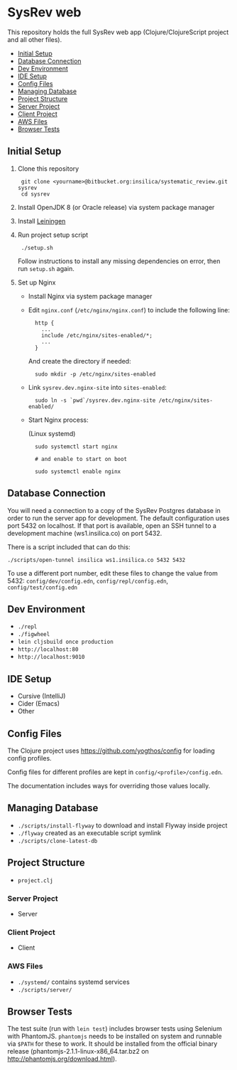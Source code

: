 # SysRev web

This repository holds the full SysRev web app (Clojure/ClojureScript project and all other files).

* [Initial Setup](#markdown-header-initial-setup)
* [Database Connection](#markdown-header-database-connection)
* [Dev Environment](#markdown-header-dev-environment)
* [IDE Setup](#markdown-header-ide-setup)
* [Config Files](#markdown-header-config-files)
* [Managing Database](#markdown-header-managing-database)
* [Project Structure](#markdown-header-project-structure)
* [Server Project](#markdown-header-server-project)
* [Client Project](#markdown-header-client-project)
* [AWS Files](#markdown-header-aws-files)
* [Browser Tests](#markdown-header-browser-tests)

## Initial Setup

1. Clone this repository

        git clone <yourname>@bitbucket.org:insilica/systematic_review.git sysrev
        cd sysrev

1. Install OpenJDK 8 (or Oracle release) via system package manager

1. Install [Leiningen](https://leiningen.org/)

1. Run project setup script

        ./setup.sh

    Follow instructions to install any missing dependencies on error, then run `setup.sh` again.

1. Set up Nginx

    * Install Nginx via system package manager

    * Edit `nginx.conf` (`/etc/nginx/nginx.conf`) to include the following line:
    
            http {
              ...
              include /etc/nginx/sites-enabled/*;
              ...
            }
    
        And create the directory if needed:
    
            sudo mkdir -p /etc/nginx/sites-enabled
    
    * Link `sysrev.dev.nginx-site` into `sites-enabled`:

            sudo ln -s `pwd`/sysrev.dev.nginx-site /etc/nginx/sites-enabled/
     
    * Start Nginx process:

        (Linux systemd)

            sudo systemctl start nginx
            
            # and enable to start on boot
            
            sudo systemctl enable nginx

## Database Connection

You will need a connection to a copy of the SysRev Postgres database in order to run the server app for development. The default configuration uses port 5432 on localhost. If that port is available, open an SSH tunnel to a development machine (ws1.insilica.co) on port 5432.

There is a script included that can do this:

    ./scripts/open-tunnel insilica ws1.insilica.co 5432 5432

To use a different port number, edit these files to change the value from 5432: `config/dev/config.edn`, `config/repl/config.edn`, `config/test/config.edn`

## Dev Environment

* `./repl`
* `./figwheel`
* `lein cljsbuild once production`
* `http://localhost:80`
* `http://localhost:9010`

## IDE Setup

* Cursive (IntelliJ)
* Cider (Emacs)
* Other

## Config Files

The Clojure project uses https://github.com/yogthos/config for loading config profiles.

Config files for different profiles are kept in `config/<profile>/config.edn`.

The documentation includes ways for overriding those values locally.

## Managing Database

* `./scripts/install-flyway` to download and install Flyway inside project
* `./flyway` created as an executable script symlink
* `./scripts/clone-latest-db`

## Project Structure

* `project.clj`

### Server Project

* Server

### Client Project

* Client

### AWS Files

* `./systemd/` contains systemd services
* `./scripts/server/`

## Browser Tests

The test suite (run with `lein test`) includes browser tests using Selenium with PhantomJS. `phantomjs` needs to be installed on system and runnable via `$PATH` for these to work. It should be installed from the official binary release (phantomjs-2.1.1-linux-x86_64.tar.bz2 on <http://phantomjs.org/download.html>).
